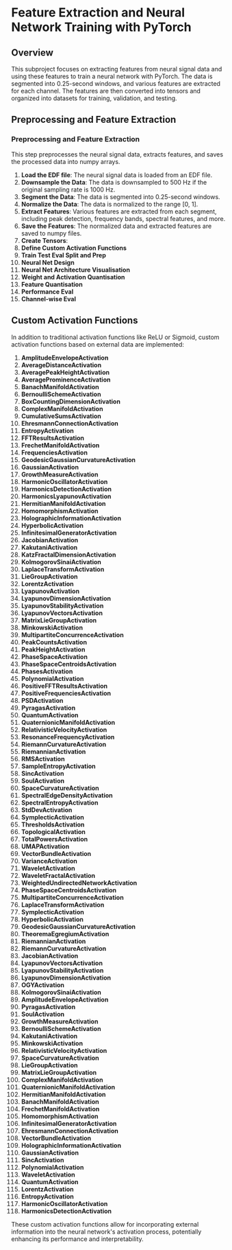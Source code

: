 # Feature Extraction and Neural Network Training with PyTorch

## Overview
This subproject focuses on extracting features from neural signal data and using these features to train a neural network with PyTorch. The data is segmented into 0.25-second windows, and various features are extracted for each channel. The features are then converted into tensors and organized into datasets for training, validation, and testing.

## Preprocessing and Feature Extraction

### Preprocessing and Feature Extraction
This step preprocesses the neural signal data, extracts features, and saves the processed data into numpy arrays.

1. **Load the EDF file**: The neural signal data is loaded from an EDF file.
2. **Downsample the Data**: The data is downsampled to 500 Hz if the original sampling rate is 1000 Hz.
3. **Segment the Data**: The data is segmented into 0.25-second windows.
4. **Normalize the Data**: The data is normalized to the range [0, 1].
5. **Extract Features**: Various features are extracted from each segment, including peak detection, frequency bands, spectral features, and more.
6. **Save the Features**: The normalized data and extracted features are saved to numpy files.
7. **Create Tensors**: 
7. **Define Custom Activation Functions**
8. **Train Test Eval Split and Prep**
9. **Neural Net Design**
10. **Neural Net Architecture Visualisation**
11. **Weight and Activation Quantisation**
12. **Feature Quantisation**
13. **Performance Eval**
14. **Channel-wise Eval**


## Custom Activation Functions

In addition to traditional activation functions like ReLU or Sigmoid, custom activation functions based on external data are implemented:

1. **AmplitudeEnvelopeActivation**
2. **AverageDistanceActivation**
3. **AveragePeakHeightActivation**
4. **AverageProminenceActivation**
5. **BanachManifoldActivation**
6. **BernoulliSchemeActivation**
7. **BoxCountingDimensionActivation**
8. **ComplexManifoldActivation**
9. **CumulativeSumsActivation**
10. **EhresmannConnectionActivation**
11. **EntropyActivation**
12. **FFTResultsActivation**
13. **FrechetManifoldActivation**
14. **FrequenciesActivation**
15. **GeodesicGaussianCurvatureActivation**
16. **GaussianActivation**
17. **GrowthMeasureActivation**
18. **HarmonicOscillatorActivation**
19. **HarmonicsDetectionActivation**
20. **HarmonicsLyapunovActivation**
21. **HermitianManifoldActivation**
22. **HomomorphismActivation**
23. **HolographicInformationActivation**
24. **HyperbolicActivation**
25. **InfinitesimalGeneratorActivation**
26. **JacobianActivation**
27. **KakutaniActivation**
28. **KatzFractalDimensionActivation**
29. **KolmogorovSinaiActivation**
30. **LaplaceTransformActivation**
31. **LieGroupActivation**
32. **LorentzActivation**
33. **LyapunovActivation**
34. **LyapunovDimensionActivation**
35. **LyapunovStabilityActivation**
36. **LyapunovVectorsActivation**
37. **MatrixLieGroupActivation**
38. **MinkowskiActivation**
39. **MultipartiteConcurrenceActivation**
40. **PeakCountsActivation**
41. **PeakHeightActivation**
42. **PhaseSpaceActivation**
43. **PhaseSpaceCentroidsActivation**
44. **PhasesActivation**
45. **PolynomialActivation**
46. **PositiveFFTResultsActivation**
47. **PositiveFrequenciesActivation**
48. **PSDActivation**
49. **PyragasActivation**
50. **QuantumActivation**
51. **QuaternionicManifoldActivation**
52. **RelativisticVelocityActivation**
53. **ResonanceFrequencyActivation**
54. **RiemannCurvatureActivation**
55. **RiemannianActivation**
56. **RMSActivation**
57. **SampleEntropyActivation**
58. **SincActivation**
59. **SoulActivation**
60. **SpaceCurvatureActivation**
61. **SpectralEdgeDensityActivation**
62. **SpectralEntropyActivation**
63. **StdDevActivation**
64. **SymplecticActivation**
65. **ThresholdsActivation**
66. **TopologicalActivation**
67. **TotalPowersActivation**
68. **UMAPActivation**
69. **VectorBundleActivation**
70. **VarianceActivation**
71. **WaveletActivation**
72. **WaveletFractalActivation**
73. **WeightedUndirectedNetworkActivation**
74. **PhaseSpaceCentroidsActivation**
75. **MultipartiteConcurrenceActivation**
76. **LaplaceTransformActivation**
77. **SymplecticActivation**
78. **HyperbolicActivation**
79. **GeodesicGaussianCurvatureActivation**
80. **TheoremaEgregiumActivation**
81. **RiemannianActivation**
82. **RiemannCurvatureActivation**
83. **JacobianActivation**
84. **LyapunovVectorsActivation**
85. **LyapunovStabilityActivation**
86. **LyapunovDimensionActivation**
87. **OGYActivation**
88. **KolmogorovSinaiActivation**
89. **AmplitudeEnvelopeActivation**
90. **PyragasActivation**
91. **SoulActivation**
92. **GrowthMeasureActivation**
93. **BernoulliSchemeActivation**
94. **KakutaniActivation**
95. **MinkowskiActivation**
96. **RelativisticVelocityActivation**
97. **SpaceCurvatureActivation**
98. **LieGroupActivation**
99. **MatrixLieGroupActivation**
100. **ComplexManifoldActivation**
101. **QuaternionicManifoldActivation**
102. **HermitianManifoldActivation**
103. **BanachManifoldActivation**
104. **FrechetManifoldActivation**
105. **HomomorphismActivation**
106. **InfinitesimalGeneratorActivation**
107. **EhresmannConnectionActivation**
108. **VectorBundleActivation**
109. **HolographicInformationActivation**
110. **GaussianActivation**
111. **SincActivation**
112. **PolynomialActivation**
113. **WaveletActivation**
114. **QuantumActivation**
115. **LorentzActivation**
116. **EntropyActivation**
117. **HarmonicOscillatorActivation**
118. **HarmonicsDetectionActivation**

These custom activation functions allow for incorporating external information into the neural network's activation process, potentially enhancing its performance and interpretability.
